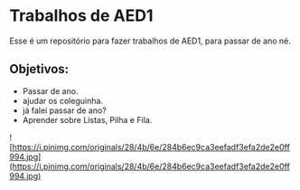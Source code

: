 # Trabalhos de AED1

Esse é um repositório para fazer trabalhos de AED1, para passar de ano  né.

## Objetivos:
- Passar de ano.
- ajudar os coleguinha.
- já falei passar de ano?
- Aprender sobre Listas, Pilha e Fila.

![https://i.pinimg.com/originals/28/4b/6e/284b6ec9ca3eefadf3efa2de2e0ff994.jpg](https://i.pinimg.com/originals/28/4b/6e/284b6ec9ca3eefadf3efa2de2e0ff994.jpg)
